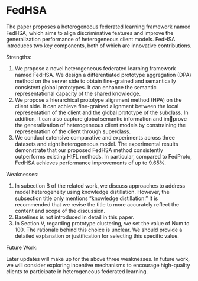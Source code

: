# FedHSA
The paper proposes a heterogeneous federated learning framework named FedHSA, which aims to align discriminative features and improve the generalization performance of heterogeneous client models. FedHSA introduces two key components, both of which are innovative contributions.

Strengths:
1. We propose a novel heterogeneous federated learning framework named FedHSA. We design a differentiated prototype aggregation (DPA) method on the server side to obtain fine-grained and semantically consistent global prototypes. It can enhance the semantic representational capacity of the shared knowledge.
2. We propose a hierarchical prototype alignment method (HPA) on the client side. It can achieve fine-grained alignment between the local representation of the client and the global prototype of the subclass. In addition, it can also capture global semantic information and improve the generalization of heterogeneous client models by constraining the representation of the client through superclass.
3. We conduct extensive comparative and experiments across three datasets and eight heterogeneous model. The experimental results demonstrate that our proposed FedHSA method consistently outperforms existing HtFL methods. In particular, compared to FedProto, FedHSA achieves performance improvements of up to 9.65%.

Weaknesses:
1. In subection B of the related work, we discuss approaches to address model heterogeneity using knowledge distillation. However, the subsection title only mentions “knowledge distillation.” It is recommended that we revise the title to more accurately reflect the content and scope of the discussion.
2. Baselines is not introduced in detail in this paper.
3. In Section V, regarding prototype clustering, we set the value of Num to 100. The rationale behind this choice is unclear. We should provide a detailed explanation or justification for selecting this specific value.

Future Work:

Later updates will make up for the above three weaknesses. In future work, we will consider exploring incentive mechanisms to encourage high-quality clients to participate in heterogeneous federated learning.
